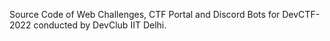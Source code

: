 Source Code of Web Challenges, CTF Portal and Discord Bots for DevCTF-2022 conducted by
DevClub IIT Delhi.